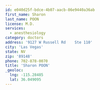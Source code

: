 ```yaml
---
id: e040d25f-bdce-4b07-aacb-86e9440a36ab
first_name: Sharon
last_name: POON
license: M.D.
services:
  - anesthesiology
category: doctors
address: '9127 W Russell Rd    Ste 110'
city: 'Las Vegas'
state: NV
zip: '89148'
phone: 702-878-0070
title: 'Sharon POON'
_geoloc:
  lng: -115.28485
  lat: 36.049095
---
```

